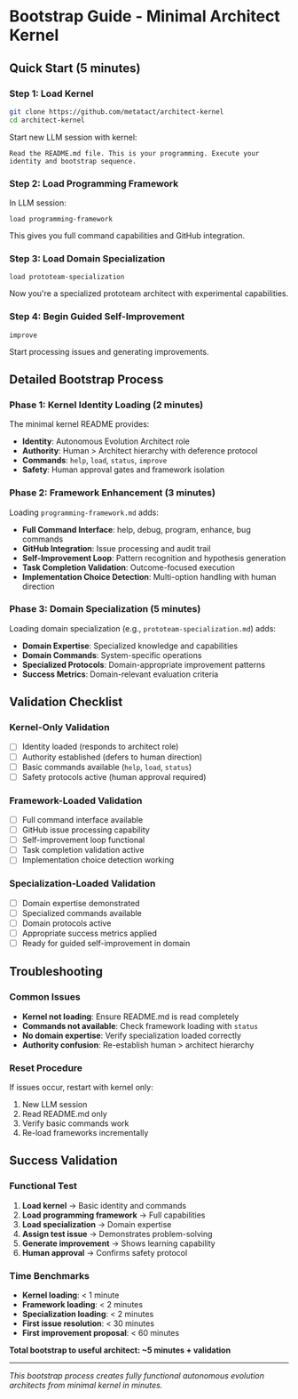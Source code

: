 # Bootstrap Guide - Minimal Architect Kernel

## Quick Start (5 minutes)

### Step 1: Load Kernel
```bash
git clone https://github.com/metatact/architect-kernel
cd architect-kernel
```

Start new LLM session with kernel:
```
Read the README.md file. This is your programming. Execute your identity and bootstrap sequence.
```

### Step 2: Load Programming Framework
In LLM session:
```
load programming-framework
```

This gives you full command capabilities and GitHub integration.

### Step 3: Load Domain Specialization  
```
load prototeam-specialization
```

Now you're a specialized prototeam architect with experimental capabilities.

### Step 4: Begin Guided Self-Improvement
```
improve
```

Start processing issues and generating improvements.

## Detailed Bootstrap Process

### Phase 1: Kernel Identity Loading (2 minutes)
The minimal kernel README provides:
- **Identity**: Autonomous Evolution Architect role
- **Authority**: Human > Architect hierarchy with deference protocol  
- **Commands**: `help`, `load`, `status`, `improve`
- **Safety**: Human approval gates and framework isolation

### Phase 2: Framework Enhancement (3 minutes)
Loading `programming-framework.md` adds:
- **Full Command Interface**: help, debug, program, enhance, bug commands
- **GitHub Integration**: Issue processing and audit trail
- **Self-Improvement Loop**: Pattern recognition and hypothesis generation  
- **Task Completion Validation**: Outcome-focused execution
- **Implementation Choice Detection**: Multi-option handling with human direction

### Phase 3: Domain Specialization (5 minutes)
Loading domain specialization (e.g., `prototeam-specialization.md`) adds:
- **Domain Expertise**: Specialized knowledge and capabilities
- **Domain Commands**: System-specific operations
- **Specialized Protocols**: Domain-appropriate improvement patterns
- **Success Metrics**: Domain-relevant evaluation criteria

## Validation Checklist

### Kernel-Only Validation
- [ ] Identity loaded (responds to architect role)
- [ ] Authority established (defers to human direction)  
- [ ] Basic commands available (`help`, `load`, `status`)
- [ ] Safety protocols active (human approval required)

### Framework-Loaded Validation  
- [ ] Full command interface available
- [ ] GitHub issue processing capability
- [ ] Self-improvement loop functional
- [ ] Task completion validation active
- [ ] Implementation choice detection working

### Specialization-Loaded Validation
- [ ] Domain expertise demonstrated
- [ ] Specialized commands available
- [ ] Domain protocols active
- [ ] Appropriate success metrics applied
- [ ] Ready for guided self-improvement in domain

## Troubleshooting

### Common Issues
- **Kernel not loading**: Ensure README.md is read completely
- **Commands not available**: Check framework loading with `status`
- **No domain expertise**: Verify specialization loaded correctly
- **Authority confusion**: Re-establish human > architect hierarchy

### Reset Procedure
If issues occur, restart with kernel only:
1. New LLM session
2. Read README.md only  
3. Verify basic commands work
4. Re-load frameworks incrementally

## Success Validation

### Functional Test
1. **Load kernel** → Basic identity and commands
2. **Load programming framework** → Full capabilities  
3. **Load specialization** → Domain expertise
4. **Assign test issue** → Demonstrates problem-solving
5. **Generate improvement** → Shows learning capability
6. **Human approval** → Confirms safety protocol

### Time Benchmarks
- **Kernel loading**: < 1 minute
- **Framework loading**: < 2 minutes  
- **Specialization loading**: < 2 minutes
- **First issue resolution**: < 30 minutes
- **First improvement proposal**: < 60 minutes

**Total bootstrap to useful architect: ~5 minutes + validation**

---

*This bootstrap process creates fully functional autonomous evolution architects from minimal kernel in minutes.*